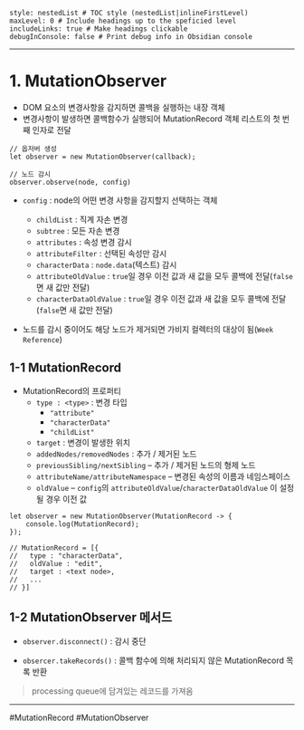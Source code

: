 ```table-of-contents
style: nestedList # TOC style (nestedList|inlineFirstLevel)
maxLevel: 0 # Include headings up to the speficied level
includeLinks: true # Make headings clickable
debugInConsole: false # Print debug info in Obsidian console
```
---
# 1. MutationObserver

- DOM 요소의 변경사항을 감지하면 콜백을 실행하는 내장 객체
- 변경사항이 발생하면 콜백함수가 실행되어  MutationRecord 객체 리스트의 첫 번째 인자로 전달
```
// 옵저버 생성
let observer = new MutationObserver(callback);

// 노드 감시
observer.observe(node, config)
```

- `config` : node의 어떤 변경 사항을 감지할지 선택하는 객체
	- `childList` : 직계 자손 변경
	- `subtree` : 모든 자손 변경
	- `attributes` : 속성 변경 감시
	- `attributeFilter` : 선택된 속성만 감시
	- `characterData` : `node.data`(텍스트) 감시
	- `attributeOldValue` : `true`일 경우 이전 값과 새 값을 모두 콜백에 전달(`false`면 새 값만 전달)
	- `characterDataOldValue` : `true`일 경우 이전 값과 새 값을 모두 콜백에 전달(`false`면 새 값만 전달)

- 노드를 감시 중이어도 해당 노드가 제거되면 가비지 컬렉터의 대상이 됨(`Week Reference`)

## 1-1 MutationRecord


- MutationRecord의 프로퍼티
	- `type : <type>` : 변경 타입
		- `"attribute"`
		- `"characterData"`
		- `"childList"`
	- `target` : 변경이 발생한 위치
	- `addedNodes/removedNodes` : 추가 / 제거된 노드
	- `previousSibling/nextSibling` – 추가 / 제거된 노드의 형제 노드
	- `attributeName/attributeNamespace` – 변경된 속성의 이름과 네임스페이스
	- `oldValue` – `config`의 `attributeOldValue`/`characterDataOldValue` 이 설정될 경우 이전 값
```
let observer = new MutationObserver(MutationRecord -> {
	console.log(MutationRecord);
});

// MutationRecord = [{
//	 type : "characterData",
//	 oldValue : "edit",
//	 target : <text node>,
//	 ...
// }]
```

## 1-2 MutationObserver 메서드

- `observer.disconnect()` : 감시 중단

- `obsercer.takeRecords()` : 콜백 함수에 의해 처리되지 않은 MutationRecord 목록 반환
>processing queue에 담겨있는 레코드를 가져옴

---
#MutationRecord #MutationObserver